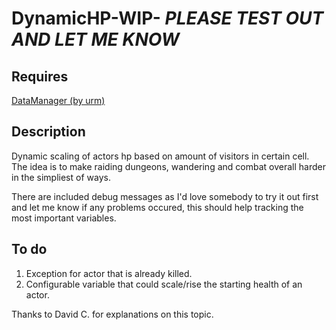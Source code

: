 # DynamicHP-WIP- *PLEASE TEST OUT AND LET ME KNOW*

## Requires

[DataManager (by urm)](https://github.com/tes3mp-scripts/DataManager)

## Description

Dynamic scaling of actors hp based on amount of visitors in certain cell.
The idea is to make raiding dungeons, wandering and combat overall harder in the simpliest of ways.

There are included debug messages as I'd love somebody to try it out first and let me know if any problems occured, this should help tracking the most important variables.


## To do

1. Exception for actor that is already killed.
2. Configurable variable that could scale/rise the starting health of an actor.


Thanks to David C. for explanations on this topic.



